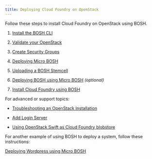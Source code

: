 ```yaml
---
title: Deploying Cloud Foundry on OpenStack
---
```


Follow these steps to install Cloud Foundry on OpenStack using BOSH.

1. [Install the BOSH CLI](http://docs.cloudfoundry.org/bosh/deploy-microbosh.html#cli)

1. [Validate your OpenStack](validate_openstack.html)

1. [Create Security Groups](../common/security_groups.html)

1. [Deploying Micro BOSH](deploying_microbosh.html)

1. [Uploading a BOSH Stemcell](uploading_bosh_stemcell.html)

1. [Deploying BOSH using Micro BOSH](deploying_bosh.html) *(optional)*

1. [Install Cloud Foundry using BOSH](install_cf_openstack.html)

For advanced or support topics:

* [Troubleshooting an OpenStack Installation](troubleshooting.html)

* [Add Login Server](../common/login-server.html)

* [Using OpenStack Swift as Cloud Foundry blobstore](using_swift_blobstore.html)

For another example of using BOSH to deploy a system, follow these instructions:

[Deploying Wordpress using Micro BOSH](deploying_wordpress.html)

